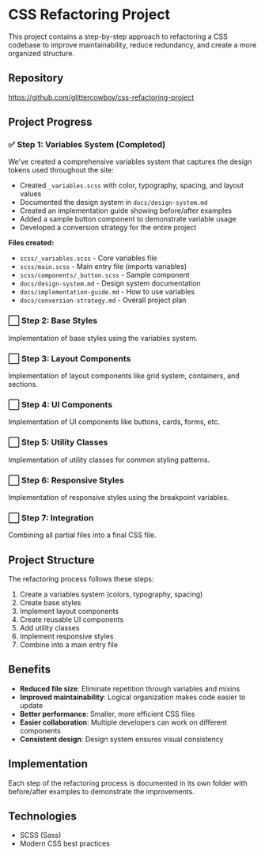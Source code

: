 # CSS Refactoring Project

This project contains a step-by-step approach to refactoring a CSS codebase to improve maintainability, reduce redundancy, and create a more organized structure.

## Repository
https://github.com/glittercowboy/css-refactoring-project

## Project Progress

### ✅ Step 1: Variables System (Completed)
We've created a comprehensive variables system that captures the design tokens used throughout the site:

- Created `_variables.scss` with color, typography, spacing, and layout values
- Documented the design system in `docs/design-system.md`
- Created an implementation guide showing before/after examples
- Added a sample button component to demonstrate variable usage
- Developed a conversion strategy for the entire project

**Files created:**
- `scss/_variables.scss` - Core variables file
- `scss/main.scss` - Main entry file (imports variables)
- `scss/components/_button.scss` - Sample component
- `docs/design-system.md` - Design system documentation
- `docs/implementation-guide.md` - How to use variables 
- `docs/conversion-strategy.md` - Overall project plan

### ⬜ Step 2: Base Styles
Implementation of base styles using the variables system.

### ⬜ Step 3: Layout Components
Implementation of layout components like grid system, containers, and sections.

### ⬜ Step 4: UI Components
Implementation of UI components like buttons, cards, forms, etc.

### ⬜ Step 5: Utility Classes
Implementation of utility classes for common styling patterns.

### ⬜ Step 6: Responsive Styles
Implementation of responsive styles using the breakpoint variables.

### ⬜ Step 7: Integration
Combining all partial files into a final CSS file.

## Project Structure

The refactoring process follows these steps:

1. Create a variables system (colors, typography, spacing)
2. Create base styles 
3. Implement layout components
4. Create reusable UI components
5. Add utility classes
6. Implement responsive styles
7. Combine into a main entry file

## Benefits

- **Reduced file size**: Eliminate repetition through variables and mixins
- **Improved maintainability**: Logical organization makes code easier to update
- **Better performance**: Smaller, more efficient CSS files
- **Easier collaboration**: Multiple developers can work on different components
- **Consistent design**: Design system ensures visual consistency

## Implementation

Each step of the refactoring process is documented in its own folder with before/after examples to demonstrate the improvements.

## Technologies

- SCSS (Sass)
- Modern CSS best practices
